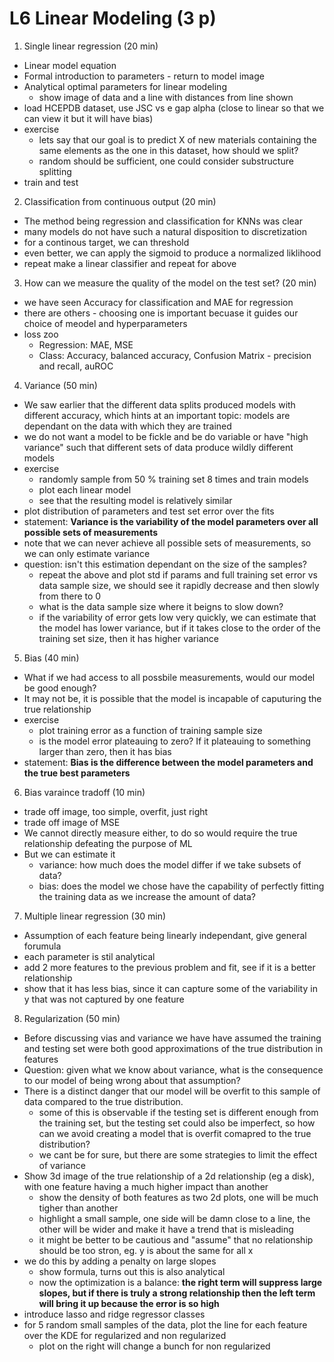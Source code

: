 # L6 Linear Modeling (3 p)

1. Single linear regression (20 min)
  - Linear model equation
  - Formal introduction to parameters - return to model image
  - Analytical optimal parameters for linear modeling
    - show image of data and a line with distances from line shown
  - load HCEPDB dataset, use JSC vs e gap alpha (close to linear so that we can view it but it will have bias)
  - exercise
    - lets say that our goal is to predict X of new materials containing the same elements as the one in this dataset, how should we split?
    - random should be sufficient, one could consider substructure splitting
  - train and test
2. Classification from continuous output (20 min)
  - The method being regression and classification for KNNs was clear
  - many models do not have such a natural disposition to discretization
  - for a continous target, we can threshold
  - even better, we can apply the sigmoid to produce a normalized liklihood
  - repeat make a linear classifier and repeat for above
 
3. How can we measure the quality of the model on the test set? (20 min)
  - we have seen Accuracy for classification and MAE for regression
  - there are others - choosing one is important becuase it guides our choice of meodel and hyperparameters
  - loss zoo
    - Regression: MAE, MSE
    - Class: Accuracy, balanced accuracy, Confusion Matrix - precision and recall, auROC
4. Variance (50 min)
  - We saw earlier that the different data splits produced models with different accuracy, which hints at an important topic: models are dependant on the data with which they are trained
  - we do not want a model to be fickle and be do variable or have "high variance" such that different sets of data produce wildly different models
  - exercise
    - randomly sample from 50 % training set 8 times and train models
    - plot each linear model
    - see that the resulting model is relatively similar
  - plot distribution of parameters and test set error over the fits
  - statement: __Variance is the variability of the model parameters over all possible sets of measurements__
  - note that we can never achieve all possible sets of measurements, so we can only estimate variance
  - question: isn't this estimation dependant on the size of the samples?
      - repeat the above and plot std if params and full training set error vs data sample size, we should see it rapidly decrease and then slowly from there to 0
      - what is the data sample size where it beigns to slow down? 
      - if the variability of error gets low very quickly, we can estimate that the model has lower variance, but if it takes close to the order of the training set size, then it has higher variance
5. Bias (40 min)
  - What if we had access to all possbile measurements, would our model be good enough?
  - It may not be, it is possible that the model is incapable of caputuring the true relationship
  - exercise
    - plot training error as a function of training sample size
    - is the model error plateauing to zero? If it plateauing to something larger than zero, then it has bias
  - statement: __Bias is the difference between the model parameters and the true best parameters__
6. Bias varaince tradoff (10 min)
  - trade off image, too simple, overfit, just right
  - trade off image of MSE
  - We cannot directly measure either, to do so would require the true relationship defeating the purpose of ML
  - But we can estimate it
    - variance: how much does the model differ if we take subsets of data?
    - bias: does the model we chose have the capability of perfectly fitting the training data as we increase the amount of data?
    
7. Multiple linear regression (30 min)
  - Assumption of each feature being linearly independant, give general forumula
  - each parameter is stil analytical
  - add 2 more features to the previous problem and fit, see if it is a better relationship
  - show that it has less bias, since it can capture some of the variability in y that was not captured by one feature

8. Regularization (50 min)
 - Before discussing vias and variance we have have assumed the training and testing set were both good approximations of the true distribution in features
 - Question: given what we know about variance, what is the consequence to our model of being wrong about that assumption?
 - There is a distinct danger that our model will be overfit to this sample of data compared to the true distribution. 
   - some of this is observable if the testing set is different enough from the training set, but the testing set could also be imperfect, so how can we avoid creating a model that is overfit comapred to the true distribution?
   - we cant be for sure, but there are some strategies to limit the effect of variance
 - Show 3d image of the true relationship of a 2d relationship (eg a disk), with one feature having a much higher impact than another
   - show the density of both features as two 2d plots, one will be much tigher than another
   - highlight a small sample, one side will be damn close to a line, the other will be wider and make it have a trend that is misleading
   - it might be better to be cautious and "assume" that no relationship should be too stron, eg. y is about the same for all x
 - we do this by adding a penalty on large slopes
   - show formula, turns out this is also analytical
   - now the optimization is a balance: __the right term will suppress large slopes, but if there is truly a strong relationship then the left term will bring it up because the error is so high__
 - introduce lasso and ridge regressor classes
 - for 5 random small samples of the data, plot the line for each feature over the KDE for regularized and non regularized
   - plot on the right will change a bunch for non regularized
  
  